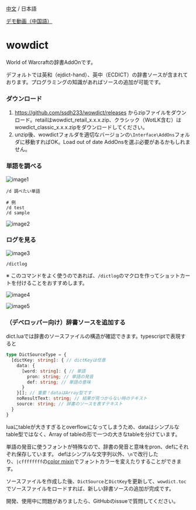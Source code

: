[中文](README.md) / 日本語

[デモ動画（中国語）](https://www.bilibili.com/video/BV1Nu411n7sn)

# wowdict

World of Warcraftの辞書AddOnです。

デフォルトでは英和（ejdict-hand）、英中（ECDICT）の辞書ソースが含まれております。プログラミングの知識があればソースの追加が可能です。

### ダウンロード
1. https://github.com/ssdh233/wowdict/releases からzipファイルをダウンロード。retailはwowdict_retail_x.x.x.zip、クラシック（WotLK含む）はwowdict_classic_x.x.x.zipをダウンロードしてください。
2. unzip後、wowdictフォルダを適切なバージョンの`\Interface\AddOns`フォルダに移動すればOK。Load out of date AddOnsを選ぶ必要があるかもしれません。

### 単語を調べる

![image1](https://github.com/ssdh233/wowdict/blob/feature/add-readme/images/1.png)

```
/d 調べたい単語

# 例
/d test
/d sample
```

![image2](https://github.com/ssdh233/wowdict/blob/feature/add-readme/images/2.png)


### ログを見る
![image3](https://github.com/ssdh233/wowdict/blob/feature/add-readme/images/3.png)

```
/dictlog
```

※ このコマンドをよく使うのであれば、`/dictlog`のマクロを作ってショットカートを付けることをおすすめします。

![image4](https://github.com/ssdh233/wowdict/blob/feature/add-readme/images/4.png)

![image5](https://github.com/ssdh233/wowdict/blob/feature/add-readme/images/5.png)


### （デベロッパー向け）辞書ソースを追加する

dict.luaでは辞書のソースファイルの構造が確認できます。typescriptで表現すると
```typescript
type DictSourceType = {
  [dictKey: string]: { // dictKeyは任意
    data: {
      [word: string]: { // 単語
        pron: string; // 単語の発音
        def: string; // 単語の意味
      }
    }[]; // 重要！dataはArray型です
    noResultText: string; // 結果が見つからない時のテキスト
    source: string; // 辞書のソースを表すテキスト
  }
}
```

luaにtableが大きすぎるとoverflowになってしまうため、dataはシンプルなtable型ではなく、Array of tableの形で一つの大きなtableを分けています。

単語の発音に使うフォントが特殊なので、辞書の発音と意味をpron、defにそれぞれ保存しています。
defはシンプルな文字列以外、`\n`で改行したり、`|cffffffff`の[color mixin](https://wowpedia.fandom.com/wiki/ColorMixin#Global_Colors)でフォントカラーを変えたりすることができます。

ソースファイルを作成した後、`DictSource`と`DictKey`を更新して、`wowdict.toc`でソースファイルをロードすれば、新しい辞書ソースの追加が完成です。

開発、使用中に問題がありましたら、GitHubのissueで質問してください。
